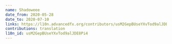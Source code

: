 ```yaml
---
name: Shadoweee
date_from: 2020-05-28
date_to: 2020-07-10
links: https://l10n.advancedfx.org/contributors/usM2GepBUseYXvTod9alJDE8Pi4/
contributions: translation
l10n_id: usM2GepBUseYXvTod9alJDE8Pi4
---
```

